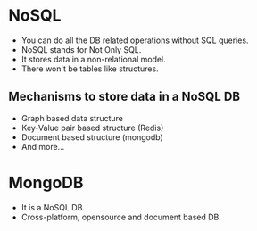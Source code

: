 # NoSQL

- You can do all the DB related operations without SQL queries.
- NoSQL stands for Not Only SQL.
- It stores data in a non-relational model.
- There won't be tables like structures.

## Mechanisms to store data in a NoSQL DB

- Graph based data structure
- Key-Value pair based structure (Redis)
- Document based structure (mongodb)
- And more...

# MongoDB

- It is a NoSQL DB.
- Cross-platform, opensource and document based DB.

